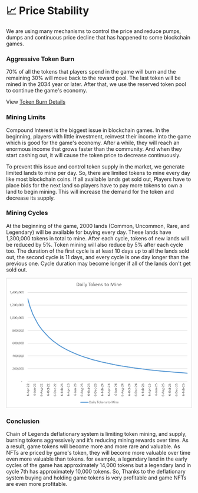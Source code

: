 # 📈 Price Stability

We are using many mechanisms to control the price and reduce pumps, dumps and continuous price decline that has happened to some blockchain games.

### Aggressive Token Burn

70% of all the tokens that players spend in the game will burn and the remaining 30% will move back to the reward pool. The last token will be mined in the 2034 year or later. After that, we use the reserved token pool to continue the game's economy.

View [Token Burn Details](https://docs.google.com/spreadsheets/d/1jTGPdGgSPoGODWzqaJmpVmQr\_ePfBykKbV1Oh7nBhqU/edit?usp=sharing)

### Mining Limits

Compound Interest is the biggest issue in blockchain games. In the beginning, players with little investment, reinvest their income into the game which is good for the game's economy. After a while, they will reach an enormous income that grows faster than the community. And when they start cashing out, it will cause the token price to decrease continuously.

To prevent this issue and control token supply in the market, we generate limited lands to mine per day. So, there are limited tokens to mine every day like most blockchain coins. If all available lands get sold out, Players have to place bids for the next land so players have to pay more tokens to own a land to begin mining. This will increase the demand for the token and decrease its supply.

### Mining Cycles

At the beginning of the game, 2000 lands (Common, Uncommon, Rare, and Legendary) will be available for buying every day. These lands have 1,300,000 tokens in total to mine. After each cycle, tokens of new lands will be reduced by 5%. Token mining will also reduce by 5% after each cycle too. The duration of the first cycle is at least 10 days up to all the lands sold out, the second cycle is 11 days, and every cycle is one day longer than the previous one. Cycle duration may become longer if all of the lands don't get sold out.

![](<.gitbook/assets/image (5) (2) (1).png>)

### Conclusion

Chain of Legends deflationary system is limiting token mining, and supply, burning tokens aggressively and it’s reducing mining rewards over time. As a result, game tokens will become more and more rare and valuable. As NFTs are priced by game's token, they will become more valuable over time even more valuable than tokens. for example, a legendary land in the early cycles of the game has approximately 14,000 tokens but a legendary land in cycle 7th has approximately 10,000 tokens. So, Thanks to the deflationary system buying and holding game tokens is very profitable and game NFTs are even more profitable.

